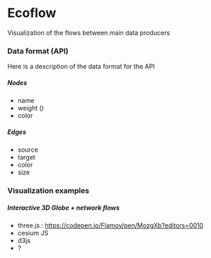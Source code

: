# Ecoflow

Visualization of the flows between main data producers

### Data format (API)

Here is a description of the data format for the API

##### Nodes

- name
- weight ()
- color

##### Edges

- source
- target
- color
- size

### Visualization examples

##### Interactive 3D Globe + network flows

- three.js : https://codepen.io/Flamov/pen/MozgXb?editors=0010
- cesium JS
- d3js
- ?



